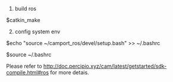 1. build ros

$catkin_make

2. config system env

$echo "source ~/camport_ros/devel/setup.bash" >> ~/.bashrc

$source ~/.bashrc

Please refer to http://doc.percipio.xyz/cam/latest/getstarted/sdk-compile.html#ros for more detais.
